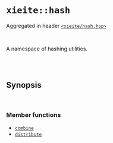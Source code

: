 # `xieite::hash`
Aggregated in header [`<xieite/hash.hpp>`](https://github.com/Eczbek/xieite/tree/main/include/xieite/hash.hpp)

<br/>

A namespace of hashing utilities.

<br/><br/>

## Synopsis

<br/>

### Member functions
- [`combine`](https://github.com/Eczbek/xieite/tree/main/docs/hash/combine.md)
- [`distribute`](https://github.com/Eczbek/xieite/tree/main/docs/hash/distribute.md)
